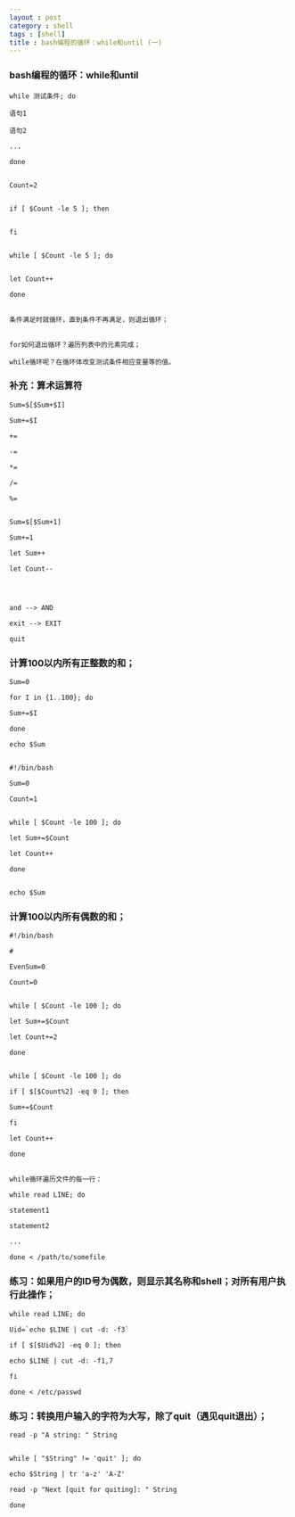 ```yaml
---
layout : post
category : shell 
tags : [shell]
title : bash编程的循环：while和until (一)
---
```


###	bash编程的循环：while和until


	while 测试条件; do

	语句1

	语句2

	...

	done


	Count=2


	if [ $Count -le 5 ]; then


	fi


	while [ $Count -le 5 ]; do


	let Count++

	done


	条件满足时就循环，直到条件不再满足，则退出循环；


	for如何退出循环？遍历列表中的元素完成；

	while循环呢？在循环体改变测试条件相应变量等的值。


###	补充：算术运算符

	Sum=$[$Sum+$I]

	Sum+=$I

	+=

	-=

	*=

	/=

	%=


	Sum=$[$Sum+1]

	Sum+=1

	let Sum++

	let Count--




	and --> AND

	exit --> EXIT

	quit




###	计算100以内所有正整数的和；

	Sum=0

	for I in {1..100}; do

	Sum+=$I

	done

	echo $Sum


	#!/bin/bash

	Sum=0

	Count=1


	while [ $Count -le 100 ]; do

	let Sum+=$Count

	let Count++

	done


	echo $Sum



###	计算100以内所有偶数的和；

	#!/bin/bash

	#

	EvenSum=0

	Count=0


	while [ $Count -le 100 ]; do

	let Sum+=$Count

	let Count+=2

	done


	while [ $Count -le 100 ]; do

	if [ $[$Count%2] -eq 0 ]; then

	Sum+=$Count

	fi

	let Count++

	done


	while循环遍历文件的每一行：

	while read LINE; do

	statement1

	statement2

	...

	done < /path/to/somefile


###	练习：如果用户的ID号为偶数，则显示其名称和shell；对所有用户执行此操作；


	while read LINE; do

	Uid=`echo $LINE | cut -d: -f3`

	if [ $[$Uid%2] -eq 0 ]; then

	echo $LINE | cut -d: -f1,7

	fi

	done < /etc/passwd



###	练习：转换用户输入的字符为大写，除了quit（遇见quit退出）；


	read -p "A string: " String


	while [ "$String" != 'quit' ]; do

	echo $String | tr 'a-z' 'A-Z'

	read -p "Next [quit for quiting]: " String

	done